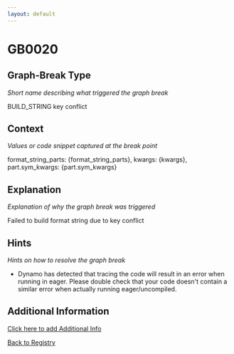 ```yaml
---
layout: default
---
```

# GB0020

## Graph-Break Type
*Short name describing what triggered the graph break*

BUILD_STRING key conflict

## Context
*Values or code snippet captured at the break point*

format_string_parts: {format_string_parts}, kwargs: {kwargs}, part.sym_kwargs: {part.sym_kwargs}

## Explanation
*Explanation of why the graph break was triggered*

Failed to build format string due to key conflict

## Hints
*Hints on how to resolve the graph break*

- Dynamo has detected that tracing the code will result in an error when running in eager. Please double check that your code doesn't contain a similar error when actually running eager/uncompiled.


## Additional Information

<!-- ADDITIONAL INFORMATION START - Add custom information below this line -->

<!-- ADDITIONAL INFORMATION END -->


[Click here to add Additional Info](https://github.com/meta-pytorch/compile-graph-break-site/edit/main/docs/gb/gb0020.md)

[Back to Registry](../index.html)
